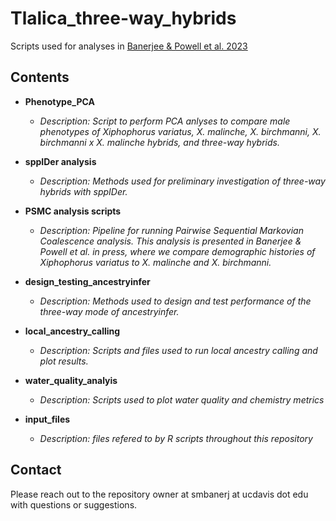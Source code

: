 # Tlalica_three-way_hybrids
Scripts used for analyses in [Banerjee &amp; Powell et al. 2023](https://doi.org/10.1093/evolut/qpad019)

## Contents

* **Phenotype_PCA**

  * *Description: Script to perform PCA anlyses to compare male phenotypes of *Xiphophorus variatus*, *X. malinche*, *X. birchmanni*, *X. birchmanni* x *X. malinche* hybrids, and three-way hybrids.*

* **sppIDer analysis** 

  * *Description: Methods used for preliminary investigation of three-way hybrids with sppIDer.*

* **PSMC analysis scripts** 

  * *Description: Pipeline for running Pairwise Sequential Markovian Coalescence analysis. This analysis is presented in Banerjee & Powell et al. *in press*, where we compare demographic histories of *Xiphophorus variatus* to *X. malinche* and *X. birchmanni*.* 

* **design_testing_ancestryinfer** 

  * *Description: Methods used to design and test performance of the three-way mode of *ancestryinfer*.* 

* **local_ancestry_calling** 

  * *Description: Scripts and files used to run local ancestry calling and plot results.* 

* **water_quality_analyis** 

  * *Description: Scripts used to plot water quality and chemistry metrics* 

* **input_files** 

  * *Description: files refered to by R scripts throughout this repository* 
  
## Contact

Please reach out to the repository owner at smbanerj at ucdavis dot edu with questions or suggestions.
